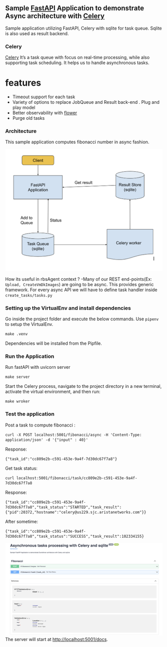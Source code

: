 ## Sample [FastAPI](https://fastapi.tiangolo.com/) Application to demonstrate Async architecture with [Celery](https://docs.celeryproject.org/)

Sample application utilizing FastAPI, Celery with sqlite for task queue. Sqlite is also used as result backend.
### Celery

[Celery](https://github.com/celery/celery) 
It’s a task queue with focus on real-time processing, while also supporting task scheduling.
It  helps us to handle asynchronous tasks.
# features
  * Timeout support for each task
  * Variety of options to replace JobQueue and Result back-end . Plug and play model
  * Better observability with [flower](https://flower.readthedocs.io/en/latest/) 
  * Purge old tasks

### Architecture

This sample application computes fibonacci number in async fashion.

![alt text](arch.png)


How its useful in rbsAgent context ?
 -Many of our REST end-points(Ex: `Upload, CreateVmDkImages`) are going to be async. This provides generic framework. For every async API we will have to define
 task handler inside  `create_tasks/tasks.py`

### Setting up the VirtualEnv and install dependencies

Go inside the project folder and execute the below commands. Use `pipenv` to setup the VirtualEnv.
```
make .venv
```
Dependencies will be installed from the Pipfile. 

### Run the Application
Run fastAPI with uvicorn server
```
make server
```
Start the Celery process, navigate to the project directory in a new terminal, activate the virtual environment, and then run:
```
make wroker
```
### Test the application

Post a task to compute fibonacci :

```
curl -X POST localhost:5001/fibonacci/async -H 'Content-Type: application/json' -d '{"input" : 40}'
```
Response:

```
{"task_id":"cc809e2b-c591-453e-9a4f-7d30dc67f7a8"}
```

Get task status:
```
curl localhost:5001/fibonacci/task/cc809e2b-c591-453e-9a4f-7d30dc67f7a8
```
Response:
```
{"task_id":"cc809e2b-c591-453e-9a4f-7d30dc67f7a8","task_status":"STARTED","task_result":{"pid":20372,"hostname":"celery@us229.sjc.aristanetworks.com"}}
```
After sometime:

```
{"task_id":"cc809e2b-c591-453e-9a4f-7d30dc67f7a8","task_status":"SUCCESS","task_result":102334155}
```
![alt text](swagger.png)
The server will start at <http://localhost:5001/docs>.

